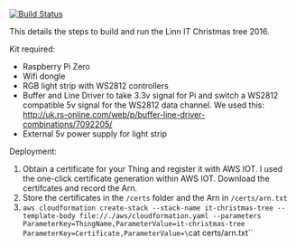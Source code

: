 [![Build Status](https://travis-ci.org/bazwilliams/christmas-lights.svg?branch=master)](https://travis-ci.org/bazwilliams/christmas-lights)

This details the steps to build and run the Linn IT Christmas tree 2016. 

Kit required: 

* Raspberry Pi Zero
* Wifi dongle
* RGB light strip with WS2812 controllers
* Buffer and Line Driver to take 3.3v signal for Pi and switch a WS2812 compatible 5v signal for the WS2812 data channel. We used this: http://uk.rs-online.com/web/p/buffer-line-driver-combinations/7092205/
* External 5v power supply for light strip

Deployment:

1. Obtain a certificate for your Thing and register it with AWS IOT. I used the one-click certificate generation within AWS IOT. Download the certifcates and record the Arn.
2. Store the certificates in the `/certs` folder and the Arn in `/certs/arn.txt`
3. `aws cloudformation create-stack --stack-name it-christmas-tree --template-body file://./aws/cloudformation.yaml --parameters ParameterKey=ThingName,ParameterValue=it-christmas-tree ParameterKey=Certificate,ParameterValue=\`cat certs/arn.txt\``

